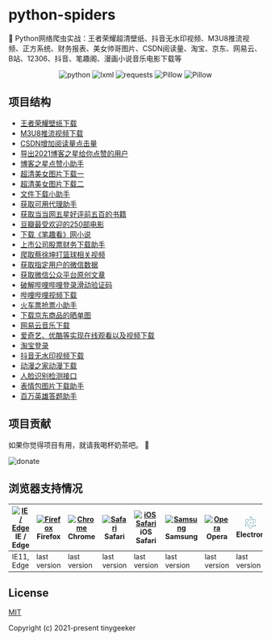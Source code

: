 # python-spiders
🌈 Python网络爬虫实战：王者荣耀超清壁纸、抖音无水印视频、M3U8推流视频、正方系统、财务报表、美女帅哥图片、CSDN阅读量、淘宝、京东、网易云、B站、12306、抖音、笔趣阁、漫画小说音乐电影下载等

<p align="center">
  <img src="https://img.shields.io/badge/python->=3.0-ff69b4.svg" alt="python">
  <img src="https://img.shields.io/badge/lxml->=4.6.3-6bb59a.svg" alt="lxml">
  <img src="https://img.shields.io/badge/requests->=2.20.0-brightgreen.svg" alt="requests">
  <img src="https://img.shields.io/badge/Pillow->=6.2.2-blue.svg" alt="Pillow">
  <img src="https://img.shields.io/badge/beautifulsoup4->=4.6.02-e65a65.svg" alt="Pillow">
</p>

## 项目结构
- [王者荣耀壁纸下载](https://github.com/tinygeeker/python-spiders/blob/main/wangzhe_wallpaper/main.py)
- [M3U8推流视频下载](https://github.com/tinygeeker/python-spiders/blob/main/m3u8/main.py)
- [CSDN增加阅读量点击量](https://github.com/tinygeeker/python-spiders/blob/main/csdn/blog-click-read-num.py)
- [导出2021博客之星给你点赞的用户](https://github.com/tinygeeker/python-spiders/blob/main/csdn/blog-star-user.py)
- [博客之星点赞小助手](https://github.com/tinygeeker/python-spiders/blob/main/csdn/blog-star-like.py)
- [超清美女图片下载一](https://github.com/tinygeeker/python-spiders/blob/main/beauty/xiuren.py)
- [超清美女图片下载二](https://github.com/tinygeeker/python-spiders/blob/main/beauty/ku137.py)
- [文件下载小助手](https://github.com/tinygeeker/python-spiders/blob/main/downloader.py)
- [获取可用代理助手](https://github.com/tinygeeker/python-spiders/blob/main/proxy.py)
- [获取当当网五星好评前五百的书籍](https://github.com/tinygeeker/python-spiders/blob/main/dangdang_top_500.py)
- [豆瓣最受欢迎的250部电影](https://github.com/tinygeeker/python-spiders/blob/main/douban_top_250_movies.py)
- [下载《笔趣看》网小说](https://github.com/tinygeeker/python-spiders/blob/main/biqukan.py)
- [上市公司股票财务下载助手](https://github.com/tinygeeker/python-spiders/blob/main/financial.py)
- [爬取蔡徐坤打篮球相关视频](https://github.com/tinygeeker/python-spiders/blob/main/ikun_basketball.py)
- [获取指定用户的微信数据](https://github.com/tinygeeker/python-spiders/blob/main/wechat.py)
- [获取微信公众平台原创文章](https://github.com/tinygeeker/python-spiders/blob/main/wechat_public_account.py)
- [破解哔哩哔哩登录滑动验证码](https://github.com/tinygeeker/python-spiders/blob/main/bilibili_captcha_crack.py)
- [哔哩哔哩视频下载](https://github.com/tinygeeker/python-spiders/blob/main/bilibili/main.py)
- [火车票抢票小助手](https://github.com/tinygeeker/python-spiders/blob/main/12306_ticket.py)
- [下载京东商品的晒单图](https://github.com/tinygeeker/python-spiders/blob/main/jingdong/main.py)
- [网易云音乐下载](https://github.com/tinygeeker/python-spiders/blob/main/netease/main.py)
- [爱奇艺、优酷等实现在线观看以及视频下载](https://github.com/tinygeeker/python-spiders/blob/main/video_downloader/main.py)
- [淘宝登录](https://github.com/tinygeeker/python-spiders/blob/main/taobao/login.py)
- [抖音无水印视频下载](https://github.com/tinygeeker/python-spiders/blob/main/douyin/main.py)
- [动漫之家动漫下载](https://github.com/tinygeeker/python-spiders/blob/main/dmzj/main.py)
- [人脸识别检测接口](https://github.com/tinygeeker/python-spiders/blob/main/check_face/main.py)
- [表情包图片下载助手](https://github.com/tinygeeker/python-spiders/blob/main/biaoqingbao/main.py)
- [百万英雄答题助手](https://github.com/tinygeeker/python-spiders/blob/main/baiwan/main.py)

## 项目贡献

如果你觉得项目有用，就请我喝杯奶茶吧。 :tropical_drink:

![donate](https://tinygeeker.github.io/userinfo/donate/multiple.jpg)

## 浏览器支持情况

| [<img src="https://raw.githubusercontent.com/alrra/browser-logos/master/src/edge/edge_48x48.png" alt="IE / Edge" width="24px" height="24px" />](http://godban.github.io/browsers-support-badges/)<br/>IE / Edge | [<img src="https://raw.githubusercontent.com/alrra/browser-logos/master/src/firefox/firefox_48x48.png" alt="Firefox" width="24px" height="24px" />](http://godban.github.io/browsers-support-badges/)<br/>Firefox | [<img src="https://raw.githubusercontent.com/alrra/browser-logos/master/src/chrome/chrome_48x48.png" alt="Chrome" width="24px" height="24px" />](http://godban.github.io/browsers-support-badges/)<br/>Chrome | [<img src="https://raw.githubusercontent.com/alrra/browser-logos/master/src/safari/safari_48x48.png" alt="Safari" width="24px" height="24px" />](http://godban.github.io/browsers-support-badges/)<br/>Safari | [<img src="https://raw.githubusercontent.com/alrra/browser-logos/master/src/safari-ios/safari-ios_48x48.png" alt="iOS Safari" width="24px" height="24px" />](http://godban.github.io/browsers-support-badges/)<br/>iOS Safari | [<img src="https://raw.githubusercontent.com/alrra/browser-logos/master/src/samsung-internet/samsung-internet_48x48.png" alt="Samsung" width="24px" height="24px" />](http://godban.github.io/browsers-support-badges/)<br/>Samsung | [<img src="https://raw.githubusercontent.com/alrra/browser-logos/master/src/opera/opera_48x48.png" alt="Opera" width="24px" height="24px" />](http://godban.github.io/browsers-support-badges/)<br/>Opera | [<img src="https://raw.githubusercontent.com/alrra/browser-logos/master/src/electron/electron_48x48.png" alt="Electron" width="24px" height="24px" />](http://godban.github.io/browsers-support-badges/)<br/>Electron |
| --------- | --------- | --------- | --------- | --------- | --------- | --------- | --------- |
| IE11, Edge| last version| last version| last version| last version| last version| last version| last version

## License

[MIT](https://github.com/tinygeeker/python-spiders/blob/main/LICENSE)

Copyright (c) 2021-present tinygeeker
